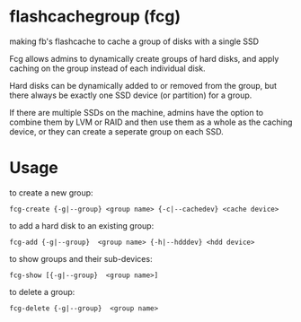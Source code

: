flashcachegroup (fcg)
===============

making fb's flashcache to cache a group of disks with a single SSD


Fcg allows admins to dynamically create groups of hard disks, and 
apply caching on the group instead of each individual disk.

Hard disks can be dynamically added to or removed from the group, 
but there always be exactly one SSD device (or partition) 
for a group.

If there are multiple SSDs on the machine, admins have the option to
combine them by LVM or RAID and then use them as a whole as the caching 
device, or they can create a seperate group on each SSD.



Usage
=====================

to create a new group:

    fcg-create {-g|--group} <group name> {-c|--cachedev} <cache device>


to add a hard disk to an existing group:

    fcg-add {-g|--group}  <group name> {-h|--hdddev} <hdd device>


to show groups and their sub-devices:

    fcg-show [{-g|--group}  <group name>]

to delete a group:

    fcg-delete {-g|--group}  <group name>
